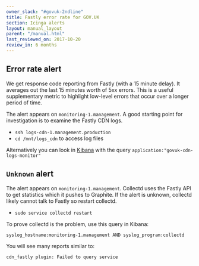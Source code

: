 ```yaml
---
owner_slack: "#govuk-2ndline"
title: Fastly error rate for GOV.UK
section: Icinga alerts
layout: manual_layout
parent: "/manual.html"
last_reviewed_on: 2017-10-20
review_in: 6 months
---
```


## Error rate alert

We get response code reporting from Fastly (with a 15 minute delay). It
averages out the last 15 minutes worth of 5xx errors. This is a useful
supplementary metric to highlight low-level errors that occur over a longer
period of time.

The alert appears on `monitoring-1.management`. A good starting point for
investigation is to examine the Fastly CDN logs.

- `ssh logs-cdn-1.management.production`
- `cd /mnt/logs_cdn` to access log files

Alternatively you can look in [Kibana](/manual/tools.html#kibana) with the query
`application:"govuk-cdn-logs-monitor"`

## `Unknown` alert

The alert appears on `monitoring-1.management`. Collectd uses the Fastly API to get statistics which it pushes to Graphite. If the alert is unknown, collectd likely cannot talk to Fastly so restart collectd.

- `sudo service collectd restart`

To prove collectd is the problem, use this query in Kibana:

`syslog_hostname:monitoring-1.management AND syslog_program:collectd`

You will see many reports similar to:

`cdn_fastly plugin: Failed to query service`
